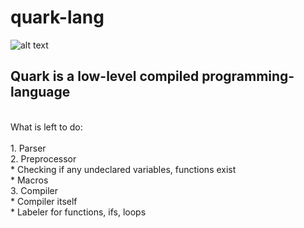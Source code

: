 # quark-lang
![alt text](https://github.com/milansav/quark-lang/blob/main/raw/logo.png "logo.png")
<br>
## **Quark** is a low-level compiled programming-language <br>
<br>
What is left to do: <br>
<br>
1. Parser <br>
2. Preprocessor <br>
  * Checking if any undeclared variables, functions exist <br>
  * Macros <br>
3. Compiler <br>
  * Compiler itself <br>
  * Labeler for functions, ifs, loops <br>
